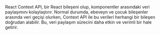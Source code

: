 React Context API, bir React bileşeni olup, komponentler arasındaki veri paylaşımını kolaylaştırır. Normal durumda, ebeveyn ve çocuk bileşenler arasında veri geçişi olurken, Context API ile bu verileri herhangi bir bileşen doğrudan alabilir. Bu, veri paylaşım sürecini daha etkin ve verimli bir hale getirir.
